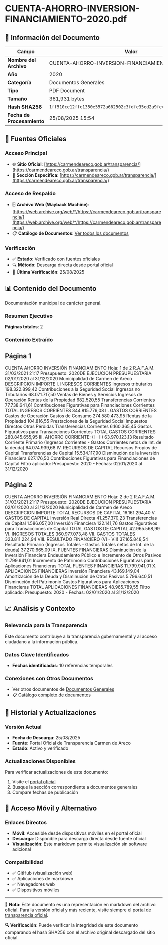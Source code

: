 # CUENTA-AHORRO-INVERSION-FINANCIAMIENTO-2020.pdf

## 📄 Información del Documento

| Campo | Valor |
|-------|--------|
| **Nombre del Archivo** | CUENTA-AHORRO-INVERSION-FINANCIAMIENTO-2020.pdf |
| **Año** | 2020 |
| **Categoría** | Documentos Generales |
| **Tipo** | PDF Document |
| **Tamaño** | 361,931 bytes |
| **Hash SHA256** | `1ff510ce12ffe1350e5572a662502c3fdfe35ed2a9fee0a5c3552ad22911c64f` |
| **Fecha de Procesamiento** | 25/08/2025 15:54 |

## 🔗 Fuentes Oficiales

### Acceso Principal
- 🌐 **Sitio Oficial**: [https://carmendeareco.gob.ar/transparencia/](https://carmendeareco.gob.ar/transparencia/)
- 📁 **Sección Específica**: [https://carmendeareco.gob.ar/transparencia/](https://carmendeareco.gob.ar/transparencia/)

### Acceso de Respaldo
- 🗄️ **Archivo Web (Wayback Machine)**: [https://web.archive.org/web/*/https://carmendeareco.gob.ar/transparencia/](https://web.archive.org/web/*/https://carmendeareco.gob.ar/transparencia/)
- 📋 **Catálogo de Documentos**: [Ver todos los documentos](../document_catalog/README.md)

### Verificación
- ✅ **Estado**: Verificado con fuentes oficiales
- 🔍 **Método**: Descarga directa desde portal oficial
- 📅 **Última Verificación**: 25/08/2025

## 📊 Contenido del Documento

Documentación municipal de carácter general.

### Resumen Ejecutivo

**Páginas totales**: 2

### Contenido Extraído

## Página 1

CUENTA AHORRO INVERSIÓN FINANCIAMIENTO Hoja: 1 de 2 R.A.F.A.M.
31/03/2021 21:17
Presupuesto: 2020DE EJECUCION PRESUPUESTARIA 
02/01/2020 al 31/12/2020
Municipalidad de
Carmen de Areco
DESCRIPCION IMPORTE
I. INGRESOS CORRIENTES
Ingresos tributarios 198.322.899,42
Contribuciones a la Seguridad Social
Ingresos no Tributarios 68.071.717,50
Ventas de Bienes y Servicios
Ingresos de Operación
Rentas de la Propiedad 682.520,55
Transferencias Corrientes 77.738.641,61
Contribuciones Figurativas para Financiaciones Corrientes
TOTAL  INGRESOS CORRIENTES 344.815.779,08
II. GASTOS CORRIENTES
Gastos de Operación
Gastos de Consumo 274.580.473,95
Rentas de la Propiedad 104.816,55
Prestaciones de la Seguridad Social
Impuestos Directos
Otras Pérdidas
Transferencias Corrientes 6.160.365,45
Gastos Figurativos para Transacciones Corrientes
TOTAL  GASTOS CORRIENTES 280.845.655,95
III. AHORRO CORRIENTE: (I - II) 63.970.123,13
Resultado Corriente Primario (Ingresos Corrientes - Gastos Corrientes netos de Int. de la deuda) 64.074.939,68
IV. RECURSOS DE CAPITAL
Recursos Propios de Capital
Transferencias de Capital 15.534.117,90
Disminución de la Inversión Financiera 627.176,50
Contribuciones Figurativas para Financiaciones de Capital
Filtro aplicado: Presupuesto: 2020 -  Fechas: 02/01/2020 al 31/12/2020

## Página 2

CUENTA AHORRO INVERSIÓN FINANCIAMIENTO Hoja: 2 de 2 R.A.F.A.M.
31/03/2021 21:17
Presupuesto: 2020DE EJECUCION PRESUPUESTARIA 
02/01/2020 al 31/12/2020
Municipalidad de
Carmen de Areco
DESCRIPCION IMPORTE
TOTAL  RECURSOS DE CAPITAL 16.161.294,40
V. GASTOS DE CAPITAL
Inversión Real Directa 41.257.370,23
Transferencias de Capital 1.586.057,00
Inversión Financiera 122.141,76
Gastos Figurativos para Transacciones de Capital
TOTAL  GASTOS DE CAPITAL 42.965.568,99
VI. INGRESOS TOTALES 360.977.073,48
VII. GASTOS TOTALES 323.811.224,94
VIII. RESULTADO FINANCIERO (VI - VII) 37.165.848,54
Resultado Primario (Ingresos Totales - Gastos Totales netos de Int. de la deuda) 37.270.665,09
IX. FUENTES FINANCIERAS
Disminución de la Inversión Financiera
Endeudamiento Público e Incremento de Otros Pasivos 11.799.941,01
Incremento de Patrimonio
Contribuciones Figurativas para Aplicaciones Financieras
TOTAL  FUENTES FINANCIERAS 11.799.941,01
X. APLICACIONES FINANCIERAS
Inversión Financiera 43.169.149,04
Amortización de la Deuda y Disminución de Otros Pasivos 5.796.640,51
Disminución del Patrimonio
Gastos Figurativos para Aplicaciones Financieras
TOTAL  APLICACIONES FINANCIERAS 48.965.789,55
Filtro aplicado: Presupuesto: 2020 -  Fechas: 02/01/2020 al 31/12/2020



## 📈 Análisis y Contexto

### Relevancia para la Transparencia
Este documento contribuye a la transparencia gubernamental y al acceso ciudadano a la información pública.

### Datos Clave Identificados
- **Fechas identificadas**: 10 referencias temporales

### Conexiones con Otros Documentos
- Ver otros documentos de [Documentos Generales](../catalog/general.md)
- [📋 Catálogo completo de documentos](../document_catalog/README.md)

## 🔄 Historial y Actualizaciones

### Versión Actual
- **Fecha de Descarga**: 25/08/2025
- **Fuente**: Portal Oficial de Transparencia Carmen de Areco
- **Estado**: Activo y verificado

### Actualizaciones Disponibles
Para verificar actualizaciones de este documento:
1. Visite el [portal oficial](https://carmendeareco.gob.ar/transparencia/)
2. Busque la sección correspondiente a documentos generales
3. Compare fechas de publicación

## 📱 Acceso Móvil y Alternativo

### Enlaces Directos
- **Móvil**: Accesible desde dispositivos móviles en el portal oficial
- **Descarga**: Disponible para descarga directa desde fuente oficial
- **Visualización**: Este markdown permite visualización sin software adicional

### Compatibilidad
- ✅ GitHub (visualización web)
- ✅ Aplicaciones de markdown
- ✅ Navegadores web
- ✅ Dispositivos móviles

---

**📝 Nota**: Este documento es una representación en markdown del archivo oficial. 
Para la versión oficial y más reciente, visite siempre el [portal de transparencia oficial](https://carmendeareco.gob.ar/transparencia/).

**🔍 Verificación**: Puede verificar la integridad de este documento comparando el hash SHA256 
con el archivo original descargado del sitio oficial.
